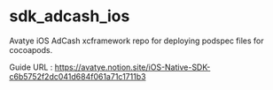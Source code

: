 # sdk_adcash_ios
Avatye iOS AdCash xcframework repo for deploying podspec files for cocoapods.

Guide URL : https://avatye.notion.site/iOS-Native-SDK-c6b5752f2dc041d684f061a71c1711b3
